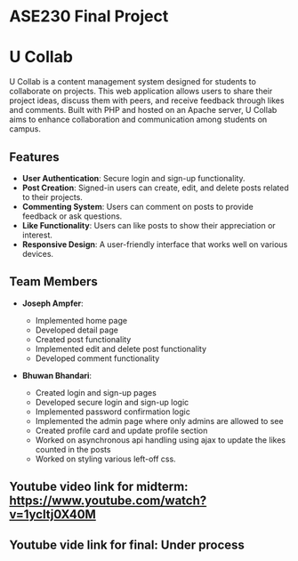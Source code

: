 # ASE230 Final Project 

# U Collab

U Collab is a content management system designed for students to collaborate on projects. This web application allows users to share their project ideas, discuss them with peers, and receive feedback through likes and comments. Built with PHP and hosted on an Apache server, U Collab aims to enhance collaboration and communication among students on campus.

## Features

- **User Authentication**: Secure login and sign-up functionality.
- **Post Creation**: Signed-in users can create, edit, and delete posts related to their projects.
- **Commenting System**: Users can comment on posts to provide feedback or ask questions.
- **Like Functionality**: Users can like posts to show their appreciation or interest.
- **Responsive Design**: A user-friendly interface that works well on various devices.

## Team Members

- **Joseph Ampfer**: 
  - Implemented home page
  - Developed detail page
  - Created post functionality
  - Implemented edit and delete post functionality
  - Developed comment functionality

- **Bhuwan Bhandari**:
  - Created login and sign-up pages
  - Developed secure login and sign-up logic
  - Implemented password confirmation logic
  - Implemented the admin page where only admins are allowed to see
  - Created profile card and update profile section
  - Worked on asynchronous api handling using ajax to update the likes counted in the posts
  - Worked on styling various left-off css.

## Youtube video link for midterm: https://www.youtube.com/watch?v=1ycItj0X40M
## Youtube vide link for final: Under process